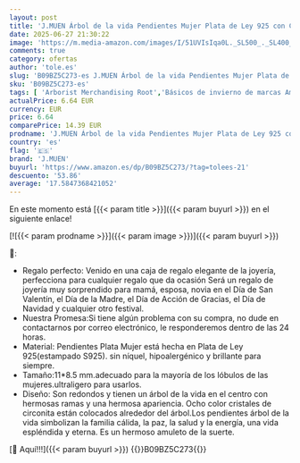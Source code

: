 ```yaml
---
layout: post
title: 'J.MUEN Árbol de la vida Pendientes Mujer Plata de Ley 925 con Caja de Regalo– Regalo Ideal para Ella'
date: 2025-06-27 21:30:22
image: 'https://m.media-amazon.com/images/I/51UVIsIqa0L._SL500_._SL400_.jpg'
comments: true
category: ofertas
author: 'tole.es'
slug: 'B09BZ5C273-es J.MUEN Árbol de la vida Pendientes Mujer Plata de Ley 925...'
sku: 'B09BZ5C273-es'
tags: [ 'Arborist Merchandising Root','Básicos de invierno de marcas Amazon','Joyería para mujer','Moda','Moda Mujer','Pendientes para mujer','Self Service','Special Features Stores','c8538d25-3af9-48d3-aeff-5f3ce5572a36_0','c8538d25-3af9-48d3-aeff-5f3ce5572a36_1901','c8538d25-3af9-48d3-aeff-5f3ce5572a36_218602','c8538d25-3af9-48d3-aeff-5f3ce5572a36_7101','c8538d25-3af9-48d3-aeff-5f3ce5572a36_8601','de','j.muen','jewels BF','ley','other BF','plata','🇪🇸', ]
actualPrice: 6.64 EUR
currency: EUR
price: 6.64
comparePrice: 14.39 EUR
prodname: 'J.MUEN Árbol de la vida Pendientes Mujer Plata de Ley 925 con Caja de Regalo– Regalo Ideal para Ella'
country: 'es'
flag: '🇪🇸'
brand: 'J.MUEN'
buyurl: 'https://www.amazon.es/dp/B09BZ5C273/?tag=tolees-21'
descuento: '53.86'
average: '17.5847368421052'
---
```


En este momento está [{{< param title >}}]({{< param buyurl >}}) en el siguiente enlace!

[![{{< param prodname >}}]({{< param image >}})]({{< param buyurl >}})

🔎:

- Regalo perfecto: Venido en una caja de regalo elegante de la joyería, perfecciona para cualquier regalo que da ocasión Será un regalo de joyería muy sorprendido para mamá, esposa, novia en el Día de San Valentín, el Día de la Madre, el Día de Acción de Gracias, el Día de Navidad y cualquier otro festival.
- Nuestra Promesa:Si tiene algún problema con su compra, no dude en contactarnos por correo electrónico, le responderemos dentro de las 24 horas.
- Material: Pendientes Plata Mujer está hecha en Plata de Ley 925(estampado S925). sin níquel, hipoalergénico y brillante para siempre.
- Tamaño:11*8.5 mm.adecuado para la mayoría de los lóbulos de las mujeres.ultraligero para usarlos.
- Diseño: Son redondos y tienen un árbol de la vida en el centro con hermosas ramas y una hermosa apariencia. Ocho color cristales de circonita están colocados alrededor del árbol.Los pendientes árbol de la vida simbolizan la familia cálida, la paz, la salud y la energía, una vida espléndida y eterna. Es un hermoso amuleto de la suerte.

[🛒 Aquí!!!]({{< param buyurl >}})
{{<world>}}B09BZ5C273{{</world>}}
